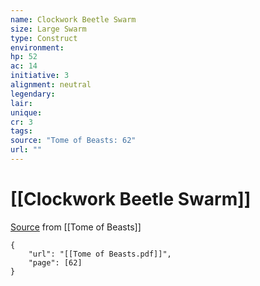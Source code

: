 ```yaml
---
name: Clockwork Beetle Swarm
size: Large Swarm
type: Construct
environment: 
hp: 52
ac: 14
initiative: 3
alignment: neutral
legendary: 
lair: 
unique: 
cr: 3
tags: 
source: "Tome of Beasts: 62"
url: ""
---
```

# [[Clockwork Beetle Swarm]]

[Source](zotero://open-pdf/library/items/ULEQWHJM?page=62) from [[Tome of Beasts]]

```pdf
{
	"url": "[[Tome of Beasts.pdf]]",
	"page": [62]
}
```

